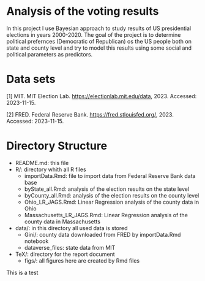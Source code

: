 # Analysis of the voting results

In this project I use Bayesian approach to study results of US presidential elections in years 2000-2020. The goal of the project is to determine political prefernces (Democratic of Republican) os the US people both on state and county level and try to model this results using some social and political parameters as predictors.



# Data sets

[1] MIT. MIT Election Lab. https://electionlab.mit.edu/data, 2023. Accessed: 2023-11-15.

[2] FRED. Federal Reserve Bank. https://fred.stlouisfed.org/, 2023. Accessed: 2023-11-15.

# Directory Structure

* README.md: this file
* R/: directory whith all R files
    * importData.Rmd: file to import data from Federal Reserve Bank data base
    * byState_all.Rmd: analysis of the election results on the state level
    * byCounty_all.Rmd: analysis of the election results on the county level
    * Ohio_LR_JAGS.Rmd: Linear Regression analysis of the county data in Ohio
    * Massachusetts_LR_JAGS.Rmd: Linear Regression analysis of the county data in Massachusetts
* data/: in this directory all used data is stored
    * Gini/: county data downloaded from FRED by importData.Rmd notebook
    * dataverse_files: state data from MIT
* TeX/: directory for the report document
    * figs/: all figures here are created by Rmd files

This is a test

